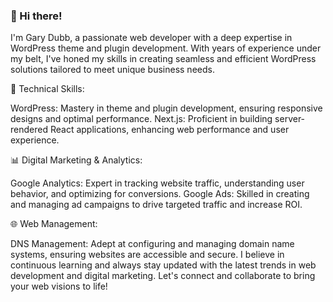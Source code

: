 ### 👋 Hi there!

I'm Gary Dubb, a passionate web developer with a deep expertise in WordPress theme and plugin development. With years of experience under my belt, I've honed my skills in creating seamless and efficient WordPress solutions tailored to meet unique business needs.

🚀 Technical Skills:

WordPress: Mastery in theme and plugin development, ensuring responsive designs and optimal performance.
Next.js: Proficient in building server-rendered React applications, enhancing web performance and user experience.

📊 Digital Marketing & Analytics:

Google Analytics: Expert in tracking website traffic, understanding user behavior, and optimizing for conversions.
Google Ads: Skilled in creating and managing ad campaigns to drive targeted traffic and increase ROI.

🌐 Web Management:

DNS Management: Adept at configuring and managing domain name systems, ensuring websites are accessible and secure.
I believe in continuous learning and always stay updated with the latest trends in web development and digital marketing. Let's connect and collaborate to bring your web visions to life!
